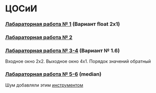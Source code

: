 # ЦОСиИ 
### [Лабараторная работа № 1](https://github.com/andrejHurynovic/bsuirLabs/tree/main/term6/АВП/АВП%2C%20ЛР%20№%201) (Вариант float 2x1)
### [Лабараторная работа № 2](https://github.com/andrejHurynovic/bsuirLabs/tree/main/term6/АВП/АВП%2C%20ЛР%20№%202) 
### [Лабараторная работа № 3-4](https://github.com/andrejHurynovic/bsuirLabs/tree/main/term6/АВП/АВП%2C%20ЛР%20№%203-4) (Вариант № 1.6)
Входное окно 2x2. Выходное окно 4x1. Порядок значений обратный
### [Лабараторная работа № 5-6](https://github.com/andrejHurynovic/bsuirLabs/tree/main/term6/АВП/АВП%2C%20ЛР%20№%205-6) (median)
Шум добавляли этим [инструментом](https://gist.github.com/gutierrezps/f4ddad3bbd2ad5a9b96e3c06378e28b4)
